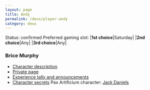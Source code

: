 ```yaml
---
layout: page
title: Andy
permalink: /deus/player-andy
category: deus
---
```

Status: confirmed
Preferred gaming slot:
|__1st choice__|Saturday|
|__2nd choice__|Any|
|__3rd choice__|Any|
### Brice Murphy
* [Character description](char-public-andy)
* [Private page](char-private-andy)
* [Experience tally and announcements](announce-andy)
* [Character secrets](char-secrets-andy)
Pax Artificium character: [Jack Daniels](/pax/pcs/jack.html)

